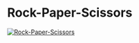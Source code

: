 # Rock-Paper-Scissors
<a href=""><img src="https://images-na.ssl-images-amazon.com/images/I/61QkvmvEdVL.png" title="Rock-Paper-Scissors" alt="Rock-Paper-Scissors"></a>





